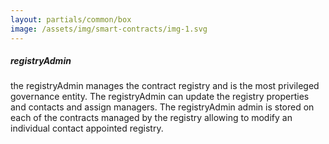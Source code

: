 ```yaml
---
layout: partials/common/box
image: /assets/img/smart-contracts/img-1.svg
---
```


##### registryAdmin

the registryAdmin manages the contract registry and is the most privileged governance entity. The registryAdmin can update the registry properties and contacts and assign managers. The registryAdmin admin is stored on each of the contracts managed by the registry allowing to modify an individual contact appointed registry.
